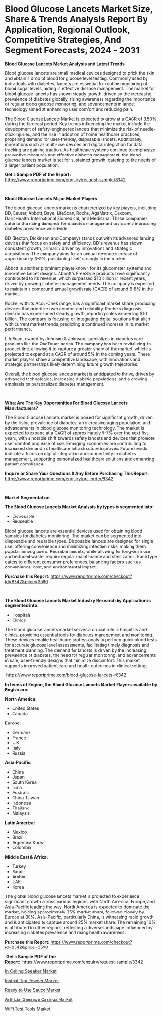 <p><h1>Blood Glucose Lancets Market Size, Share & Trends Analysis Report By Application, Regional Outlook, Competitive Strategies, And Segment Forecasts, 2024 - 2031</h1></p><p><strong>Blood Glucose Lancets Market Analysis and Latest Trends</strong></p>
<p><p>Blood glucose lancets are small medical devices designed to prick the skin and obtain a drop of blood for glucose level testing. Commonly used by individuals with diabetes, lancets are essential for routine monitoring of blood sugar levels, aiding in effective disease management. The market for blood glucose lancets has shown steady growth, driven by the increasing prevalence of diabetes globally, rising awareness regarding the importance of regular blood glucose monitoring, and advancements in lancet technology aimed at enhancing user comfort and reducing pain.</p><p>The Blood Glucose Lancets Market is expected to grow at a CAGR of 3.50% during the forecast period. Key trends influencing the market include the development of safety-engineered lancets that minimize the risk of needle-stick injuries, and the rise in adoption of home healthcare practices, propelling demand for user-friendly, disposable lancets. Additionally, innovations such as multi-use devices and digital integration for data tracking are gaining traction. As healthcare systems continue to emphasize preventive measures and effective diabetes management, the blood glucose lancets market is set for sustained growth, catering to the needs of a larger patient population.</p></p>
<p><strong>Get a Sample PDF of the Report:&nbsp;</strong> <a href="https://www.reportprime.com/enquiry/request-sample/8342?utm_campaign=1990&utm_medium=2&utm_source=Github&utm_content=ia&utm_term=25122024&utm_id=blood-glucose-lancets">https://www.reportprime.com/enquiry/request-sample/8342</a></p>
<p>&nbsp;</p>
<p><strong>Blood Glucose Lancets Major Market Players</strong></p>
<p><p>The blood glucose lancets market is characterized by key players, including BD, Beurer, Abbott, Baye, LifeScan, Roche, AgaMatrix, Dexcom, DarioHealth, International Biomedical, and Medisana. These companies cater to the rising demands for diabetes management tools amid increasing diabetes prevalence worldwide.</p><p>BD (Becton, Dickinson and Company) stands out with its advanced lancing devices that focus on safety and efficiency. BD's revenue has shown consistent growth, primarily driven by innovations and strategic acquisitions. The company aims for an annual revenue increase of approximately 3-5%, positioning itself strongly in the market.</p><p>Abbott is another prominent player known for its glucometer systems and innovative lancet designs. Abbott's FreeStyle products have significantly contributed to its revenue, which surpassed $10 billion in recent years, driven by growing diabetes management needs. The company is expected to maintain a compound annual growth rate (CAGR) of around 6-8% in the market.</p><p>Roche, with its Accu-Chek range, has a significant market share, producing devices that prioritize user comfort and reliability. Roche's diagnosis division has experienced steady growth, reporting sales exceeding $10 billion. The company is focusing on integrating digital solutions that align with current market trends, predicting a continued increase in its market performance.</p><p>LifeScan, owned by Johnson & Johnson, specializes in diabetes care products like the OneTouch series. The company has been revitalizing its product line, allowing it to capture a greater share of the market, which is projected to expand at a CAGR of around 5% in the coming years. These market players share a competitive landscape, with innovations and strategic partnerships likely determining future growth trajectories. </p><p>Overall, the blood glucose lancets market is anticipated to thrive, driven by advanced technologies, increasing diabetic populations, and a growing emphasis on personalized diabetes management.</p></p>
<p>&nbsp;</p>
<p><strong>What Are The Key Opportunities For Blood Glucose Lancets Manufacturers?</strong></p>
<p><p>The Blood Glucose Lancets market is poised for significant growth, driven by the rising prevalence of diabetes, an increasing aging population, and advancements in blood glucose monitoring technology. The market is expected to expand at a CAGR of approximately 5-7% over the next five years, with a notable shift towards safety lancets and devices that promote user comfort and ease of use. Emerging economies are contributing to increased demand as healthcare infrastructure improves. Future trends indicate a focus on digital integration and connectivity in diabetes management, supporting personalized healthcare solutions and enhancing patient compliance.</p></p>
<p><strong>Inquire or Share Your Questions If Any Before Purchasing This Report:</strong> <a href="https://www.reportprime.com/enquiry/pre-order/8342?utm_campaign=1990&utm_medium=2&utm_source=Github&utm_content=ia&utm_term=25122024&utm_id=blood-glucose-lancets">https://www.reportprime.com/enquiry/pre-order/8342</a></p>
<p>&nbsp;</p>
<p><strong>Market Segmentation</strong></p>
<p><strong>The Blood Glucose Lancets Market Analysis by types is segmented into:</strong></p>
<p><ul><li>Disposable</li><li>Reuseable</li></ul></p>
<p><p>Blood glucose lancets are essential devices used for obtaining blood samples for diabetes monitoring. The market can be segmented into disposable and reusable types. Disposable lancets are designed for single use, offering convenience and minimizing infection risks, making them popular among users. Reusable lancets, while allowing for long-term use and reduced waste, require regular maintenance and sterilization. Each type caters to different consumer preferences, balancing factors such as convenience, cost, and environmental impact.</p></p>
<p><strong>Purchase this Report:&nbsp;</strong><a href="https://www.reportprime.com/checkout?id=8342&price=3590&utm_campaign=1990&utm_medium=2&utm_source=Github&utm_content=ia&utm_term=25122024&utm_id=blood-glucose-lancets">https://www.reportprime.com/checkout?id=8342&price=3590</a></p>
<p>&nbsp;</p>
<p><strong>The Blood Glucose Lancets Market Industry Research by Application is segmented into:</strong></p>
<p><ul><li>Hospitals</li><li>Clinics</li></ul></p>
<p><p>The blood glucose lancets market serves a crucial role in hospitals and clinics, providing essential tools for diabetes management and monitoring. These devices enable healthcare professionals to perform quick blood tests for accurate glucose level assessments, facilitating timely diagnosis and treatment planning. The demand for lancets is driven by the increasing prevalence of diabetes, the need for regular monitoring, and advancements in safe, user-friendly designs that minimize discomfort. This market supports improved patient care and health outcomes in clinical settings.</p></p>
<p><a href="https://www.reportprime.com/blood-glucose-lancets-r8342?utm_campaign=1990&utm_medium=2&utm_source=Github&utm_content=ia&utm_term=25122024&utm_id=blood-glucose-lancets">&nbsp;https://www.reportprime.com/blood-glucose-lancets-r8342</a></p>
<p><strong>In terms of Region, the Blood Glucose Lancets Market Players available by Region are:</strong></p>
<p>
    <p> <strong> North America: </strong>
        <ul>
            <li>United States</li>
            <li>Canada</li>
        </ul>
        </p> 
    <p> <strong> Europe: </strong>
        <ul>
            <li>Germany</li>
            <li>France</li>
            <li>U.K.</li>
            <li>Italy</li>
            <li>Russia</li>
        </ul>
        </p> 
    <p> <strong> Asia-Pacific: </strong>
        <ul>
            <li>China</li>
            <li>Japan</li>
            <li>South Korea</li>
            <li>India</li>
            <li>Australia</li>
            <li>China Taiwan</li>
            <li>Indonesia</li>
            <li>Thailand</li>
            <li>Malaysia</li>
        </ul>
        </p> 
    <p> <strong> Latin America: </strong>
        <ul>
            <li>Mexico</li>
            <li>Brazil</li>
            <li>Argentina Korea</li>
            <li>Colombia</li>
        </ul>
        </p> 
    <p> <strong> Middle East & Africa: </strong>
        <ul>
            <li>Turkey</li>
            <li>Saudi</li>
            <li>Arabia</li>
            <li>UAE</li>
            <li>Korea</li>
        </ul>
    </p>
    </p>
<p><p>The global blood glucose lancets market is projected to experience significant growth across various regions, with North America, Europe, and Asia-Pacific leading the way. North America is expected to dominate the market, holding approximately 35% market share, followed closely by Europe at 30%. Asia-Pacific, particularly China, is witnessing rapid growth and is anticipated to capture around 25% market share. The remaining 10% is attributed to other regions, reflecting a diverse landscape influenced by increasing diabetes prevalence and rising health awareness.</p></p>
<p><strong>Purchase this Report: </strong><a href="https://www.reportprime.com/checkout?id=8342&price=3590&utm_campaign=1990&utm_medium=2&utm_source=Github&utm_content=ia&utm_term=25122024&utm_id=blood-glucose-lancets">https://www.reportprime.com/checkout?id=8342&price=3590</a></p>
<p>&nbsp;<strong>Get a Sample PDF of the Report:&nbsp;&nbsp;</strong><a href="https://www.reportprime.com/enquiry/request-sample/8342?utm_campaign=1990&utm_medium=2&utm_source=Github&utm_content=ia&utm_term=25122024&utm_id=blood-glucose-lancets">https://www.reportprime.com/enquiry/request-sample/8342</a></p>
<p><strong></strong></p>
<p><p><a href="https://www.linkedin.com/pulse/forecasts-growth-opportunities-ceiling-speaker-industry-market-ioxxf?utm_campaign=1990&utm_medium=2&utm_source=Github&utm_content=ia&utm_term=25122024&utm_id=blood-glucose-lancets">In Ceiling Speaker Market</a></p><p><a href="https://www.linkedin.com/pulse/industry-analysis-competitive-strategies-instant-tea-a5jde?utm_campaign=1990&utm_medium=2&utm_source=Github&utm_content=ia&utm_term=25122024&utm_id=blood-glucose-lancets">Instant Tea Powder Market</a></p><p><a href="https://www.linkedin.com/pulse/ready-use-sauce-analysis-highlights-key-growth-forecasts-h3z8e?utm_campaign=1990&utm_medium=2&utm_source=Github&utm_content=ia&utm_term=25122024&utm_id=blood-glucose-lancets">Ready to Use Sauce Market</a></p><p><a href="https://www.linkedin.com/pulse/artificial-sausage-casings-market-research-report-industry-qx1te?utm_campaign=1990&utm_medium=2&utm_source=Github&utm_content=ia&utm_term=25122024&utm_id=blood-glucose-lancets">Artificial Sausage Casings Market</a></p><p><a href="https://www.linkedin.com/pulse/market-dynamics-collectra-3eofe?utm_campaign=1990&utm_medium=2&utm_source=Github&utm_content=ia&utm_term=25122024&utm_id=blood-glucose-lancets">WiFi Test Tools Market</a></p></p>